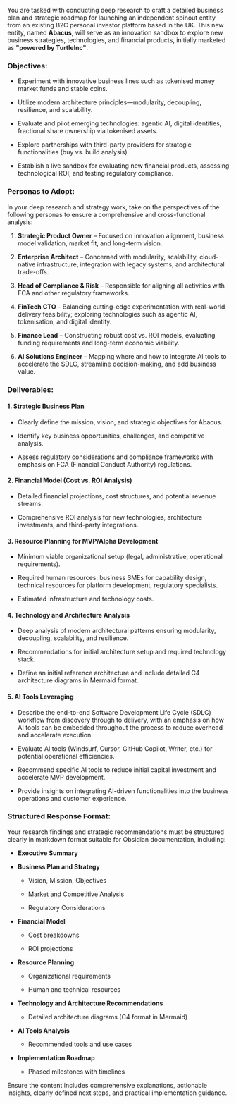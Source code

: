 You are tasked with conducting deep research to craft a detailed business plan and strategic roadmap for launching an independent spinout entity from an existing B2C personal investor platform based in the UK. This new entity, named **Abacus**, will serve as an innovation sandbox to explore new business strategies, technologies, and financial products, initially marketed as **"powered by TurtleInc"**.

### Objectives:

- Experiment with innovative business lines such as tokenised money market funds and stable coins.
    
- Utilize modern architecture principles—modularity, decoupling, resilience, and scalability.
    
- Evaluate and pilot emerging technologies: agentic AI, digital identities, fractional share ownership via tokenised assets.
    
- Explore partnerships with third-party providers for strategic functionalities (buy vs. build analysis).
    
- Establish a live sandbox for evaluating new financial products, assessing technological ROI, and testing regulatory compliance.
    
### Personas to Adopt:

In your deep research and strategy work, take on the perspectives of the following personas to ensure a comprehensive and cross-functional analysis:

1. **Strategic Product Owner** – Focused on innovation alignment, business model validation, market fit, and long-term vision.
    
2. **Enterprise Architect** – Concerned with modularity, scalability, cloud-native infrastructure, integration with legacy systems, and architectural trade-offs.
    
3. **Head of Compliance & Risk** – Responsible for aligning all activities with FCA and other regulatory frameworks.
    
4. **FinTech CTO** – Balancing cutting-edge experimentation with real-world delivery feasibility; exploring technologies such as agentic AI, tokenisation, and digital identity.
    
5. **Finance Lead** – Constructing robust cost vs. ROI models, evaluating funding requirements and long-term economic viability.
    
6. **AI Solutions Engineer** – Mapping where and how to integrate AI tools to accelerate the SDLC, streamline decision-making, and add business value.
    
### Deliverables:

#### 1. Strategic Business Plan

- Clearly define the mission, vision, and strategic objectives for Abacus.
    
- Identify key business opportunities, challenges, and competitive analysis.
    
- Assess regulatory considerations and compliance frameworks with emphasis on FCA (Financial Conduct Authority) regulations.
    

#### 2. Financial Model (Cost vs. ROI Analysis)

- Detailed financial projections, cost structures, and potential revenue streams.
    
- Comprehensive ROI analysis for new technologies, architecture investments, and third-party integrations.
    

#### 3. Resource Planning for MVP/Alpha Development

- Minimum viable organizational setup (legal, administrative, operational requirements).
    
- Required human resources: business SMEs for capability design, technical resources for platform development, regulatory specialists.
    
- Estimated infrastructure and technology costs.
    

#### 4. Technology and Architecture Analysis

- Deep analysis of modern architectural patterns ensuring modularity, decoupling, scalability, and resilience.
    
- Recommendations for initial architecture setup and required technology stack.
    
- Define an initial reference architecture and include detailed C4 architecture diagrams in Mermaid format.
    

#### 5. AI Tools Leveraging

- Describe the end-to-end Software Development Life Cycle (SDLC) workflow from discovery through to delivery, with an emphasis on how AI tools can be embedded throughout the process to reduce overhead and accelerate execution.
    
- Evaluate AI tools (Windsurf, Cursor, GitHub Copilot, Writer, etc.) for potential operational efficiencies.
    
- Recommend specific AI tools to reduce initial capital investment and accelerate MVP development.
    
- Provide insights on integrating AI-driven functionalities into the business operations and customer experience.
    

### Structured Response Format:

Your research findings and strategic recommendations must be structured clearly in markdown format suitable for Obsidian documentation, including:

- **Executive Summary**
    
- **Business Plan and Strategy**
    
    - Vision, Mission, Objectives
        
    - Market and Competitive Analysis
        
    - Regulatory Considerations
        
- **Financial Model**
    
    - Cost breakdowns
        
    - ROI projections
        
- **Resource Planning**
    
    - Organizational requirements
        
    - Human and technical resources
        
- **Technology and Architecture Recommendations**
    
    - Detailed architecture diagrams (C4 format in Mermaid)
        
- **AI Tools Analysis**
    
    - Recommended tools and use cases
        
- **Implementation Roadmap**
    
    - Phased milestones with timelines
        

Ensure the content includes comprehensive explanations, actionable insights, clearly defined next steps, and practical implementation guidance.
